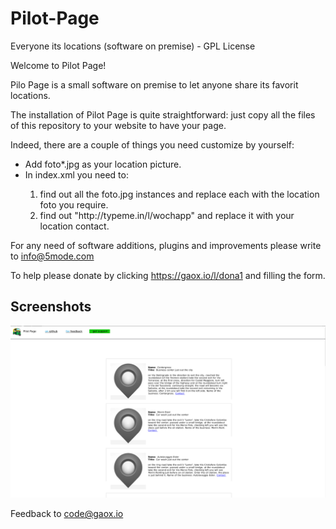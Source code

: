 # Pilot-Page
Everyone its locations (software on premise) - GPL License

Welcome to Pilot Page!

Pilo Page is a small software on premise to let anyone share its favorit locations.   

The installation of Pilot Page is quite straightforward: just copy all the files of this repository to your website to have your page.    

Indeed, there are a couple of things you need customize by yourself:   
<ul>
<li>Add foto*.jpg as your location picture.</li>
<li>In index.xml you need to:</li>
<ol>   
<li>find out all the foto.jpg instances and replace each with the location foto you require.</li>
<li>find out "http://typeme.in/l/wochapp" and replace it with your location contact.</li>
<ol>   
</ul>    

For any need of software additions, plugins and improvements please write to <a href="mailto:info@5mode.com">info@5mode.com</a>  

To help please donate by clicking <a href="https://gaox.io/l/dona1">https://gaox.io/l/dona1</a> and filling the form.  

## Screenshots
	   
 ![Pilot-Page](/res/screenshot1.png)  

Feedback to <a href="code@gaox.io">code@gaox.io</a>

